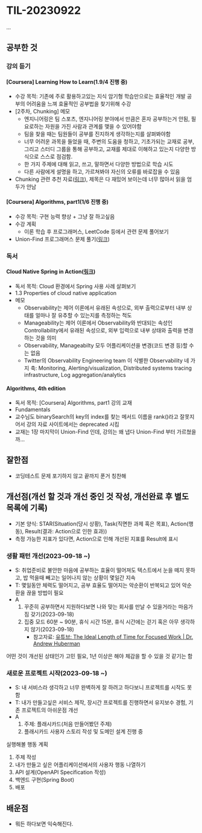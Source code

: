 # TIL-20230922

...

## 공부한 것

### 강의 듣기

#### [Coursera] Learning How to Learn(1.9/4 진행 중)

- 수강 목적: 기존에 주로 활용하고있는 지식 암기형 학습만으로는 효율적인 개발 공부의 어려움을 느껴 효율적인 공부법을 찾기위해 수강
- [2주차, Chunking] 메모
  - 엔지니어링은 팀 스포츠, 엔지니어링 분야에서 만큼은 혼자 공부하는거 안됨, 필요로하는 자원을 가진 사람과 관계를 맺을 수 있어야함
  - 팀을 찾을 때는 팀원들이 공부를 진지하게 생각하는지를 살펴봐야함
  - 너무 어려운 과목을 들었을 때, 주변의 도움을 청하고, 기초가되는 교재로 공부, 그리고 스터디 그룹을 통해 공부하고, 교재를 제대로 이해하고 있는지 다양한 방식으로 스스로 점검함.
  - 한 가지 주제에 대해 읽고, 쓰고, 말하면서 다양한 방법으로 학습 시도
  - 다른 사람에게 설명을 하고, 가르쳐봐야 자신의 오류를 바로잡을 수 있음
- Chunking 관련 추천 자료([링크](https://www.coursera.org/learn/learning-how-to-learn/supplement/fWyi5/reading-chunking)), 제목은 다 재밌어 보이는데 너무 많아서 읽을 엄두가 안남

#### [Coursera] Algorithms, part1(1/6 진행 중)

- 수강 목적: 구현 능력 향상 + 그냥 잘 하고싶음
- 수강 계획
  - 이론 학습 후 프로그래머스, LeetCode 등에서 관련 문제 풀어보기
- Union-Find 프로그래머스 문제 풀기([링크](https://school.programmers.co.kr/learn/courses/30/lessons/150366))

### 독서

#### Cloud Native Spring in Action([링크](https://www.manning.com/books/cloud-native-spring-in-action))

- 독서 목적: Cloud 환경에서 Spring 사용 사례 살펴보기
- 1.3 Properties of cloud native application
- 메모
  - Observability는 제어 이론에서 유래된 속성으로, 외부 출력으로부터 내부 상태를 얼마나 잘 유추할 수 있는지를 측정하는 척도
  - Manageability는 제어 이론에서 Observability와 반대되는 속성인 Controllability에서 유래된 속성으로, 외부 입력으로 내부 상태와 출력을 변경하는 것을 의미
  - Observability, Manageabilty 모두 어플리케이션을 변경(코드 변경 등)할 수는 없음
  - Twitter의 Observability Engineering team 이 식별한 Observability 네 가지 축: Monitoring, Alerting/visualization, Distributed systems tracing infrastructure, Log aggregation/analytics

#### Algorithms, 4th edition

- 독서 목적: [Coursera] Algorithms, part1 강의 교재
- Fundamentals
- 교수님도 binarySearch의 key의 index를 찾는 메서드 이름을 rank()라고 잘못지어서 강의 자료 사이트에서는 deprecated 시킴
- 교재는 1장 마지막이 Union-Find 인데, 강의는 왜 냅다 Union-Find 부터 가르쳤을까...

## 잘한점

- 코딩테스트 문제 포기하지 않고 끝까지 푼거 칭찬해

## 개선점(개선 할 것과 개선 중인 것 작성, 개선완료 후 별도 목록에 기록)

- 기본 양식: STAR(Situation(당시 상황), Task(직면한 과제 혹은 목표), Action(행동), Result(결과: Action으로 인한 효과))
- 측정 가능한 지표가 있다면, Action으로 인해 개선된 지표를 Result에 표시

### 생활 패턴 개선(2023-09-18 ~)

- S: 취업준비로 불안한 마음에 공부하는 효율이 떨어져도 텍스트에서 눈을 떼지 못하고, 밥 먹을때 빼고는 일어나지 않는 상황이 몇일간 지속
- T: 몇일동안 체력도 떨어지고, 공부 효율도 떨어지는 악순환이 반복되고 있어 악순환을 끊을 방법이 필요
- A
  1. 꾸준히 공부하면서 지원하다보면 나와 맞는 회사를 만날 수 있을거라는 마음가짐 갖기(2023-09-18)
  2. 집중 모드 60분 ~ 90분, 휴식 시간 15분, 휴식 시간에는 걷기 혹은 아무 생각하지 않기(2023-09-18)
     - 참고자료: [유튜브: The Ideal Length of Time for Focused Work | Dr. Andrew Huberman](https://www.youtube.com/watch?v=5HINgMMTzPE)

어떤 것이 개선된 상태인가 고민 필요, 1년 이상은 해야 체감을 할 수 있을 것 같기는 함

### 새로운 프로젝트 시작(2023-09-18 ~)

- S: 내 서비스라 생각하고 너무 완벽하게 잘 하려고 하다보니 프로젝트를 시작도 못함
- T: 내가 만들고싶은 서비스 제작, 장시간 프로젝트를 진행하면서 유지보수 경험, 기존 프로젝트의 아쉬운점 개선
- A
  1. 주제: 플래시카드(처음 만들어봤던 주제)
  2. 플래시카드 사용자 스토리 작성 및 도메인 설계 진행 중

실행해볼 행동 계획

1. 주제 작성
2. 내가 만들고 싶은 어플리케이션에서의 사용자 행동 나열하기
3. API 설계(OpenAPI Specification 작성)
4. 백엔드 구현(Spring Boot)
5. 배포

## 배운점

- 뭐든 하다보면 익숙해진다.
